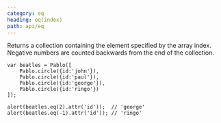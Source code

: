```yaml
---
category: eq
heading: eq(index)
path: api/eq
---
```


Returns a collection containing the element specified by the array index. Negative numbers are counted backwards from the end of the collection.

    var beatles = Pablo([
        Pablo.circle({id:'john'}),
        Pablo.circle({id:'paul'}),
        Pablo.circle({id:'george'}),
        Pablo.circle({id:'ringo'})
    ]);
    
    alert(beatles.eq(2).attr('id'));  // 'george'
    alert(beatles.eq(-1).attr('id')); // 'ringo'
